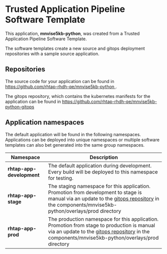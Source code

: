 # Trusted Application Pipeline Software Template

This application, **mnvise5kb-python**, was created from a Trusted Application Pipeline Software Template.

The software templates create a new source and gitops deployment repositories with a sample source application. 

## Repositories

The source code for your application can be found in [https://github.com/rhtap-rhdh-qe/mnvise5kb-python ](https://github.com/rhtap-rhdh-qe/mnvise5kb-python ).
 
The gitops repository, which contains the kubernetes manifests for the application can be found in 
[https://github.com/rhtap-rhdh-qe/mnvise5kb-python-gitops ](https://github.com/rhtap-rhdh-qe/mnvise5kb-python-gitops ) 

## Application namespaces 

The default application will be found in the following namespaces. Applications can be deployed into unique namespaces or multiple software templates can also bet generated into the same group namespaces.  

|  Namespace   |  Description   |  
| -------- | -------- |   
| **rhtap-app-development** | The default application during development. Every build will be deployed to this namespace for testing. | 
| **rhtap-app-stage** | The staging namespace for this application. Promotion from development to stage is manual via an update to the [gitops repository](https://github.com/rhtap-rhdh-qe/mnvise5kb-python-gitops ) in the components/mnvise5kb-python/overlays/prod directory |  
| **rhtap-app-prod** | The production namespace for this application. Promotion from stage to production is manual via an update to the [gitops repository](https://github.com/rhtap-rhdh-qe/mnvise5kb-python-gitops ) in the components/mnvise5kb-python/overlays/prod directory | 